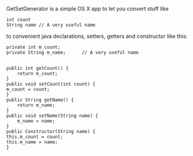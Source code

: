 GetSetGenerator is a simple OS X app to let you convert stuff like

    int count
    String name // A very useful name

to convenient java declarations, setters, getters and constructor like this:

    private int m_count;
    private String m_name;		// A very useful name
    
    
    public int getCount() {
        return m_count;
    }
    public void setCount(int count) {
    m_count = count;
    }
    public String getName() {
        return m_name;
    }
    public void setName(String name) {
        m_name = name;
    }
    public Constructor(String name) {
    this.m_count = count;
    this.m_name = name;
    }
